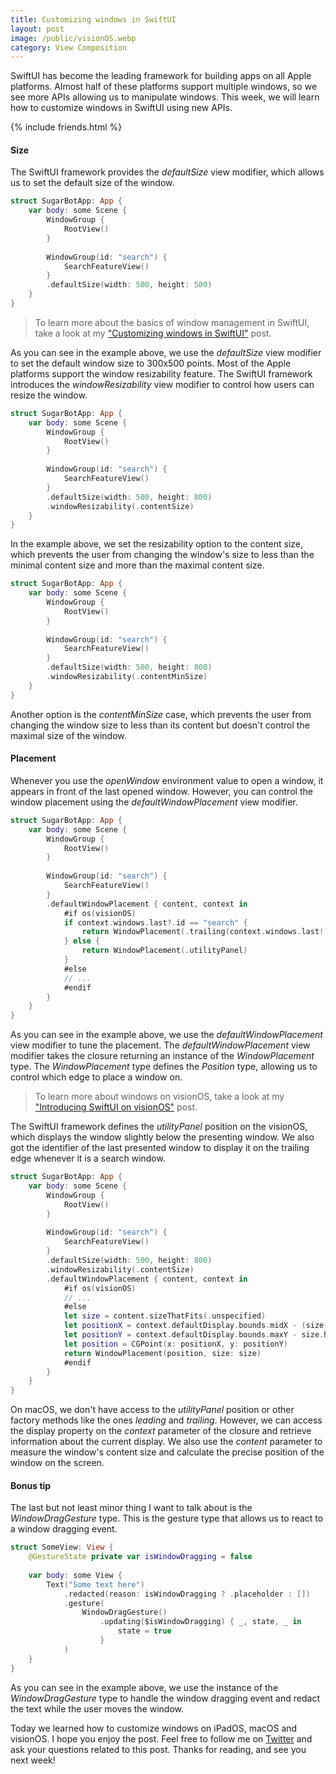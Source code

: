 ```yaml
---
title: Customizing windows in SwiftUI
layout: post
image: /public/visionOS.webp
category: View Composition
---
```


SwiftUI has become the leading framework for building apps on all Apple platforms. Almost half of these platforms support multiple windows, so we see more APIs allowing us to manipulate windows. This week, we will learn how to customize windows in SwiftUI using new APIs.

{% include friends.html %}

#### Size
The SwiftUI framework provides the *defaultSize* view modifier, which allows us to set the default size of the window.

```swift
struct SugarBotApp: App {
    var body: some Scene {
        WindowGroup {
            RootView()
        }
        
        WindowGroup(id: "search") {
            SearchFeatureView()
        }
        .defaultSize(width: 500, height: 500)
    }
}
```

> To learn more about the basics of window management in SwiftUI, take a look at my ["Customizing windows in SwiftUI"](/2024/08/06/customizing-windows-in-swiftui/) post.

As you can see in the example above, we use the *defaultSize* view modifier to set the default window size to 300x500 points. Most of the Apple platforms support the window resizability feature. The SwiftUI framework introduces the *windowResizability* view modifier to control how users can resize the window.

```swift
struct SugarBotApp: App {
    var body: some Scene {
        WindowGroup {
            RootView()
        }
        
        WindowGroup(id: "search") {
            SearchFeatureView()
        }
        .defaultSize(width: 500, height: 800)
        .windowResizability(.contentSize)
    }
}
```

In the example above, we set the resizability option to the content size, which prevents the user from changing the window's size to less than the minimal content size and more than the maximal content size. 

```swift
struct SugarBotApp: App {
    var body: some Scene {
        WindowGroup {
            RootView()
        }
        
        WindowGroup(id: "search") {
            SearchFeatureView()
        }
        .defaultSize(width: 500, height: 800)
        .windowResizability(.contentMinSize)
    }
}
```

Another option is the *contentMinSize* case, which prevents the user from changing the window size to less than its content but doesn't control the maximal size of the window.

#### Placement
Whenever you use the *openWindow* environment value to open a window, it appears in front of the last opened window. However, you can control the window placement using the *defaultWindowPlacement* view modifier. 

```swift
struct SugarBotApp: App {
    var body: some Scene {
        WindowGroup {
            RootView()
        }
        
        WindowGroup(id: "search") {
            SearchFeatureView()
        }
        .defaultWindowPlacement { content, context in
            #if os(visionOS)
            if context.windows.last?.id == "search" {
                return WindowPlacement(.trailing(context.windows.last!))
            } else {
                return WindowPlacement(.utilityPanel)
            }
            #else
            // ...
            #endif
        }
    }
}
```

As you can see in the example above, we use the *defaultWindowPlacement* view modifier to tune the placement. The *defaultWindowPlacement* view modifier takes the closure returning an instance of the *WindowPlacement* type. The *WindowPlacement* type defines the *Position* type, allowing us to control which edge to place a window on.

> To learn more about windows on visionOS, take a look at my ["Introducing SwiftUI on visionOS"](/2024/01/23/introducing-swiftui-on-visionOS/) post.

The SwiftUI framework defines the *utilityPanel* position on the visionOS, which displays the window slightly below the presenting window. We also got the identifier of the last presented window to display it on the trailing edge whenever it is a search window.

```swift
struct SugarBotApp: App {
    var body: some Scene {
        WindowGroup {
            RootView()
        }
        
        WindowGroup(id: "search") {
            SearchFeatureView()
        }
        .defaultSize(width: 500, height: 800)
        .windowResizability(.contentSize)
        .defaultWindowPlacement { content, context in
            #if os(visionOS)
            // ...
            #else
            let size = content.sizeThatFits(.unspecified)
            let positionX = context.defaultDisplay.bounds.midX - (size.width / 2)
            let positionY = context.defaultDisplay.bounds.maxY - size.height
            let position = CGPoint(x: positionX, y: positionY)
            return WindowPlacement(position, size: size)
            #endif
        }
    }
}
```

On macOS, we don't have access to the *utilityPanel* position or other factory methods like the ones *leading* and *trailing*. However, we can access the display property on the *context* parameter of the closure and retrieve information about the current display. We also use the *content* parameter to measure the window's content size and calculate the precise position of the window on the screen.

#### Bonus tip
The last but not least minor thing I want to talk about is the *WindowDragGesture* type. This is the gesture type that allows us to react to a window dragging event.

```swift
struct SomeView: View {
    @GestureState private var isWindowDragging = false
    
    var body: some View {
        Text("Some text here")
            .redacted(reason: isWindowDragging ? .placeholder : [])
            .gesture(
                WindowDragGesture()
                    .updating($isWindowDragging) { _, state, _ in
                        state = true
                    }
            )
    }
}
```

As you can see in the example above, we use the instance of the *WindowDragGesture* type to handle the window dragging event and redact the text while the user moves the window. 

Today we learned how to customize windows on iPadOS, macOS and visionOS. I hope you enjoy the post. Feel free to follow me on [Twitter](https://twitter.com/mecid) and ask your questions related to this post. Thanks for reading, and see you next week!
